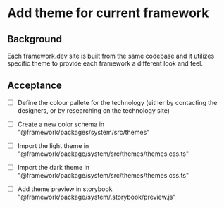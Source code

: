 # Add theme for current framework

## Background

Each framework.dev site is built from the same codebase and it utilizes specific theme to provide each framework a different look and feel.

## Acceptance


- [ ] Define the colour pallete for the technology (either by contacting the designers, or by researching on the technology site)
- [ ] Create a new color schema in "@framework/packages/system/src/themes"
- [ ] Import the light theme in "@framework/package/system/src/themes/themes.css.ts"
- [ ] Import the dark theme in "@framework/package/system/src/themes/themes.css.ts"
- [ ] Add theme preview in storybook "@framework/package/system/.storybook/preview.js"

